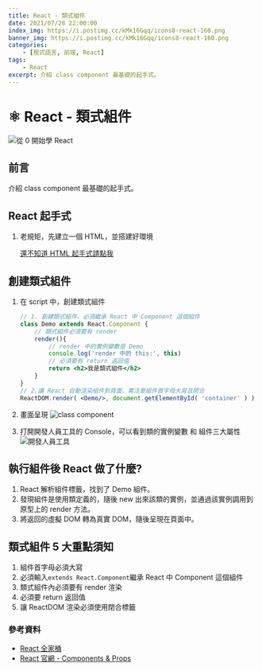 ```yaml
---
title: React - 類式組件
date: 2021/07/28 22:00:00
index_img: https://i.postimg.cc/kMk16Gqq/icons8-react-160.png
banner_img: https://i.postimg.cc/kMk16Gqq/icons8-react-160.png
categories:
    - [程式語言, 前端, React]
tags:
    - React
excerpt: 介紹 class component 最基礎的起手式。
---
```


# ⚛️ React - 類式組件

![從 0 開始學 React](https://i.postimg.cc/kMk16Gqq/icons8-react-160.png)

## 前言

介紹 class component 最基礎的起手式。

## React 起手式

1. 老規矩，先建立一個 HTML，並搭建好環境

    [還不知道 HTML 起手式請點我](/2021/07/26/2021-7-26-react-base/#React-起手式)

## 創建類式組件

1. 在 script 中，創建類式組件

    ```jsx
    // 1. 創建類式組件，必須繼承 React 中 Component 這個組件
    class Demo extends React.Component {
        // 類式組件必須要有 render
        render(){
            // render 中的實例變數是 Demo
            console.log('render 中的 this:', this)
            // 必須要有 return 返回值
            return <h2>我是類式組件</h2>
        }
    }
    // 2.讓 React 自動渲染組件到頁面，需注意組件首字母大寫且閉合
    ReactDOM.render( <Demo/>, document.getElementById( 'container' ) )
    
    ```

2. 畫面呈現
    ![class component](https://i.imgur.com/UiHFfl6.png)

3. 打開開發人員工具的 Console，可以看到類的實例變數 和 組件三大屬性
    ![開發人員工具](https://i.imgur.com/CWy1XsS.png)

## 執行組件後 React 做了什麼?

1. React 解析組件標籤，找到了 Demo 組件。
2. 發現組件是使用類定義的，隨後 new 出來該類的實例，並通過該實例調用到原型上的 render 方法。
3. 將返回的虛擬 DOM 轉為真實 DOM，隨後呈現在頁面中。

## 類式組件 5 大重點須知

1. 組件首字母必須大寫
2. 必須輸入`extends React.Component`繼承 React 中 Component 這個組件
3. 類式組件內必須要有 render 渲染
4. 必須要 return 返回值
5. 讓 ReactDOM 渲染必須使用閉合標籤

### 參考資料

- [React 全家桶](https://www.youtube.com/playlist?list=PLmOn9nNkQxJFJXLvkNsGsoCUxJLqyLGxu)
- [React 官網 - Components & Props](https://zh-hant.reactjs.org/docs/components-and-props.html)
